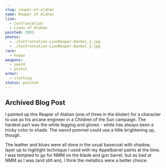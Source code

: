 ```yaml
---
slug: reaper-of-alahan
name: Reaper of Alahan
line:
  - Confrontation
  - Lions of Alahan
painted: 2003
photos:
  - ./Confrontation-LionReaper-Dankel_1.jpg
  - ./Confrontation-LionReaper-Dankel_2.jpg
race:
  - human
weapons:
  - sword
  - pistol
armor:
  - clothing
status: painted
---
```


## Archived Blog Post

I painted up this Reaper of Alahan (one of three in the blister) for a character to use as his arcane engineer in a Children of the Sun campaign. The hardest part was the white legging and gloves - white has always been a tricky color to shade. The sword pommel could use a little brightening up, though.

The leather and blues were all done in the usual basecoat with shadow, layer up to highlight technique I used with my Appelbarrel paints at the time. I was tempted to go for NMM on the blade and gun barrel, but as bad at NMM as I was (and still am), I think the metallics were a better choice.
